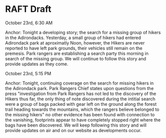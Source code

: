 # RAFT Draft

October 23rd, 6:30 AM

Anchor: Tonight a developing story; the search for a missing group of hikers in the Adirondacks. Yesterday, a small group of hikers had entered Adirondack park at aproximatly Noon, however, the Hikers are never reported to have left park grounds, their vehicles still remain on the premesis. Park rangers are establishing a search party this morning in search of the missing group. We will continue to follow this story and provide updates as they come.

October 23rd, 5:15 PM

Anchor: Tonight, continuing coverage on the search for missing hikers in the Adirondack park. Park Rangers Chief states upon questions from the press "investigation from Park Rangers has not led to the discovery of the Hikers thus far, the only thing of note discovered during the intitial search were a group of bags packed with gear left on the ground along the forest trail heading towards the mountains, which the rangers believe belonged to the missing hikers" no other evidence has been found with connection to the vanishing, footprints appear to have completely stopped right where the bags have been discovered. We will keep following this story and will provide updates on air and on our website as developments occur.
